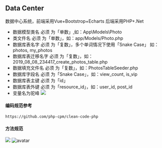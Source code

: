 ## Data Center

数据中心系统，前端采用Vue+Bootstrop+Echarts 后端采用PHP+.Net


- 数据模型类名 必须 为「单数」,如：App\Models\Photo
- 类文件名 必须 为「单数」，如：app/Models/Photo.php
- 数据库表名字 必须 为「复数」，多个单词情况下使用「Snake Case」 如：photos, my_photos
- 数据库表迁移名字 必须 为「复数」，如：2019_08_08_234417_create_photos_table.php
- 数据填充文件名 必须 为「复数」，如：PhotosTableSeeder.php
- 数据库字段名 必须 为「Snake Case」，如：view_count, is_vip
- 数据库表主键 必须 为「id」
- 数据库表外键 必须 为「resource_id」，如：user_id, post_id
- 变量名为驼峰
![](https://cdn.learnku.com/uploads/images/201705/19/1/09GHC72ygP.png)
#### 编码规范参考
~~~
https://github.com/php-cpm/clean-code-php
~~~

#### 方法规范
![](https://cdn.learnku.com/uploads/images/201705/19/1/09GHC72ygP.png)
![avatar](https://cdn.learnku.com/uploads/images/201705/19/1/09GHC72ygP.png)